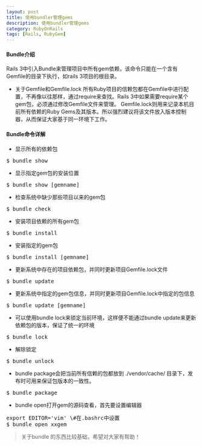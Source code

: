 ```yaml
---
layout: post
title: 使用bundler管理gems
description: 使用bundler管理gems
category: RubyOnRails
tags: [Rails, RubyGem]
---
```

#### Bundle介绍 ##
Rails 3中引入Bundle来管理项目中所有gem依赖，该命令只能在一个含有Gemfile的目录下执行，如rails 3项目的根目录。
 - 关于Gemfile和Gemfile.lock
所有Ruby项目的信赖包都在Gemfile中进行配置，不再像以往那样，通过require来查找。Rails 3中如果需要require某个gem包，必须通过修改Gemfile文件来管理。
Gemfile.lock则用来记录本机目前所有依赖的Ruby Gems及其版本。所以强烈建议将该文件放入版本控制器，从而保证大家基于同一环境下工作。
#### Bundle命令详解 ##
 - 显示所有的依赖包
<pre>
$ bundle show
</pre>
 - 显示指定gem包的安装位置
<pre>
$ bundle show [gemname]
</pre>
 - 检查系统中缺少那些项目以来的gem包
<pre>
$ bundle check
</pre>
 - 安装项目依赖的所有gem包
<pre>
$ bundle install
</pre>
 - 安装指定的gem包
<pre>
$ bundle install [gemname]
</pre>
 - 更新系统中存在的项目依赖包，并同时更新项目Gemfile.lock文件
<pre>
$ bundle update
</pre>
 - 更新系统中指定的gem包信息，并同时更新项目Gemfile.lock中指定的包信息
<pre>
$ bundle update [gemname]
</pre>
 - 可以使用bundle lock来锁定当前环境，这样便不能通过bundle update来更新依赖包的版本，保证了统一的环境
<pre>
$ bundle lock
</pre>
 - 解除锁定
<pre>
$ bundle unlock
</pre>
 - bundle package会把当前所有信赖的包都放到 ./vendor/cache/ 目录下，发布时可用来保证包版本的一致性。
<pre>
$ bundle package
</pre>
 - bundle open打开gem的源码查看，首先要设置编辑器
<pre>
export EDITOR='vim' \#在.bashrc中设置
$ bundle open xxgem
</pre>

> 关于bundle 的东西比较基础，希望对大家有帮助！
